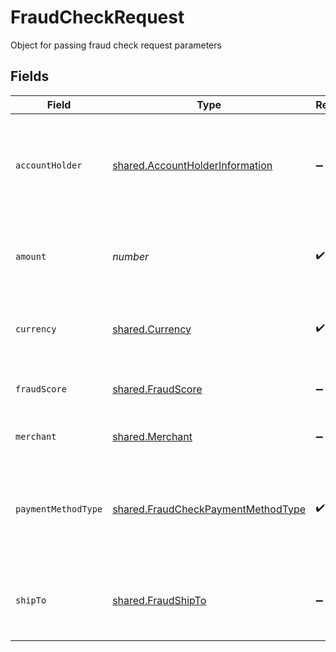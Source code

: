 # FraudCheckRequest

Object for passing fraud check request parameters


## Fields

| Field                                                                                    | Type                                                                                     | Required                                                                                 | Description                                                                              | Example                                                                                  |
| ---------------------------------------------------------------------------------------- | ---------------------------------------------------------------------------------------- | ---------------------------------------------------------------------------------------- | ---------------------------------------------------------------------------------------- | ---------------------------------------------------------------------------------------- |
| `accountHolder`                                                                          | [shared.AccountHolderInformation](../../models/shared/accountholderinformation.md)       | :heavy_minus_sign:                                                                       | Information about the card Account Holder for which fraud checking is performed.         |                                                                                          |
| `amount`                                                                                 | *number*                                                                                 | :heavy_check_mark:                                                                       | Specifies the monetary value of the transaction performed.                               | 1234                                                                                     |
| `currency`                                                                               | [shared.Currency](../../models/shared/currency.md)                                       | :heavy_check_mark:                                                                       | Describes the currency type of the transaction                                           |                                                                                          |
| `fraudScore`                                                                             | [shared.FraudScore](../../models/shared/fraudscore.md)                                   | :heavy_minus_sign:                                                                       | Object for Fraud Score Information                                                       |                                                                                          |
| `merchant`                                                                               | [shared.Merchant](../../models/shared/merchant.md)                                       | :heavy_minus_sign:                                                                       | Information about the merchant                                                           |                                                                                          |
| `paymentMethodType`                                                                      | [shared.FraudCheckPaymentMethodType](../../models/shared/fraudcheckpaymentmethodtype.md) | :heavy_check_mark:                                                                       | Object with information for Payment Method Type for  Fraud Check                         |                                                                                          |
| `shipTo`                                                                                 | [shared.FraudShipTo](../../models/shared/fraudshipto.md)                                 | :heavy_minus_sign:                                                                       | Ship To Information used for fraud checking services.                                    |                                                                                          |